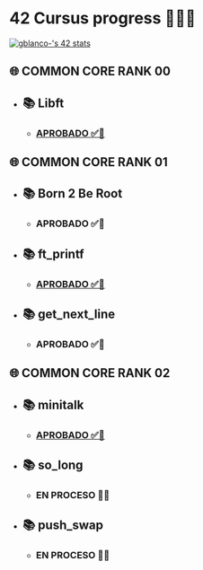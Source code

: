 # 42 Cursus progress 👨🏻‍💻

[![gblanco-'s 42 stats](https://badge.mediaplus.ma/greenbinary/gblanco-?1337Badge=off&UM6P=off)](https://github.com/oakoudad/badge42)

## 🌐 COMMON CORE RANK 00

- ## 📚 Libft
  - <h3><a href="https://github.com/Blagabo/42Cursus/blob/main/libft/README.md">APROBADO ✅🎉</a></h3>

## 🌐 COMMON CORE RANK 01

- ## 📚 Born 2 Be Root

  - <h3>APROBADO ✅🎉</h3>

- ## 📚 ft_printf

  - <h3><a href="https://github.com/Blagabo/42Cursus/tree/main/ft_printf">APROBADO ✅🎉</a></h3>

- ## 📚 get_next_line
  - <h3><a href="https://github.com/Blagabo/42Cursus/tree/main/get_next_line"></a>APROBADO ✅🎉</a></h3>

## 🌐 COMMON CORE RANK 02

- ## 📚 minitalk

  - <h3><a href="https://github.com/Blagabo/42Cursus/tree/main/minitalk">APROBADO ✅🎉</a></h3>

- ## 📚 so_long

  - <h3>EN PROCESO 👷‍♂️</h3>

- ## 📚 push_swap
  - <h3>EN PROCESO 👷‍♂️</h3>
